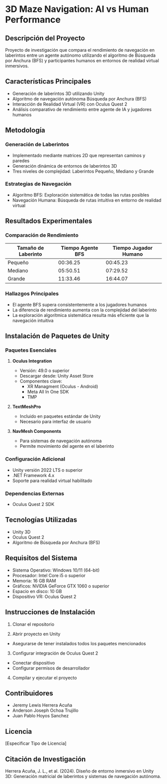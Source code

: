# 3D Maze Navigation: AI vs Human Performance

## Descripción del Proyecto

Proyecto de investigación que compara el rendimiento de navegación en laberintos entre un agente autónomo utilizando el algoritmo de Búsqueda por Anchura (BFS) y participantes humanos en entornos de realidad virtual inmersivos.

## Características Principales

- Generación de laberintos 3D utilizando Unity
- Algoritmo de navegación autónoma Búsqueda por Anchura (BFS)
- Interacción de Realidad Virtual (VR) con Oculus Quest 2
- Análisis comparativo de rendimiento entre agente de IA y jugadores humanos

## Metodología

### Generación de Laberintos
- Implementado mediante matrices 2D que representan caminos y paredes
- Generación dinámica de entornos de laberintos 3D
- Tres niveles de complejidad: Laberintos Pequeño, Mediano y Grande

### Estrategias de Navegación
- Algoritmo BFS: Exploración sistemática de todas las rutas posibles
- Navegación Humana: Búsqueda de rutas intuitiva en entorno de realidad virtual

## Resultados Experimentales

### Comparación de Rendimiento

| Tamaño de Laberinto | Tiempo Agente BFS | Tiempo Jugador Humano |
|---------------------|-------------------|----------------------|
| Pequeño             | 00:36.25          | 00:45.23             |
| Mediano             | 05:50.51          | 07:29.52             |
| Grande              | 11:33.46          | 16:44.07             |

### Hallazgos Principales
- El agente BFS supera consistentemente a los jugadores humanos
- La diferencia de rendimiento aumenta con la complejidad del laberinto
- La exploración algorítmica sistemática resulta más eficiente que la navegación intuitiva

## Instalación de Paquetes de Unity

### Paquetes Esenciales
1. **Oculus Integration**
   - Versión: 49.0 o superior
   - Descargar desde: Unity Asset Store
   - Componentes clave: 
     * XR Managment (Oculus - Android)
     * Meta All In One SDK
     * TMP

2. **TextMeshPro**
   - Incluido en paquetes estándar de Unity
   - Necesario para interfaz de usuario

3. **NavMesh Components**
   - Para sistemas de navegación autónoma
   - Permite movimiento del agente en el laberinto

### Configuración Adicional
- Unity versión 2022 LTS o superior
- .NET Framework 4.x 
- Soporte para realidad virtual habilitado

### Dependencias Externas
- Oculus Quest 2 SDK

## Tecnologías Utilizadas
- Unity 3D
- Oculus Quest 2
- Algoritmo de Búsqueda por Anchura (BFS)

## Requisitos del Sistema
- Sistema Operativo: Windows 10/11 (64-bit)
- Procesador: Intel Core i5 o superior
- Memoria: 16 GB RAM
- Gráficos: NVIDIA GeForce GTX 1060 o superior
- Espacio en disco: 10 GB
- Dispositivo VR: Oculus Quest 2

## Instrucciones de Instalación

1. Clonar el repositorio
   
3. Abrir proyecto en Unity
- Asegurarse de tener instalados todos los paquetes mencionados

3. Configurar integración de Oculus Quest 2
- Conectar dispositivo
- Configurar permisos de desarrollador

4. Compilar y ejecutar el proyecto

## Contribuidores
- Jeremy Lewis Herrera Acuña
- Anderson Joseph Ochoa Trujillo
- Juan Pablo Hoyos Sanchez

## Licencia
[Especificar Tipo de Licencia]

## Citación de Investigación
Herrera Acuña, J. L., et al. (2024). Diseño de entorno inmersivo en Unity 3D: Generación matricial de laberintos y sistemas de navegación autónoma.
